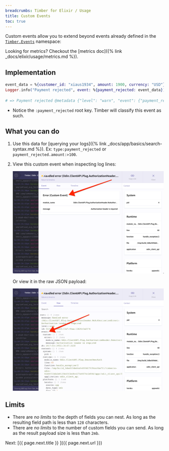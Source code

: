 ```yaml
---
breadcrumbs: Timber for Elixir / Usage
title: Custom Events
toc: true
---
```


Custom events allow you to extend beyond events already defined in
the [`Timber.Events`](https://github.com/timberio/timber-elixir/tree/master/lib/timber/events) namespace:

Looking for metrics? Checkout the [metrics doc]({% link _docs/elixir/usage/metrics.md %}).


## Implementation

```elixir
event_data = %{customer_id: "xiaus1934", amount: 1900, currency: "USD"}
Logger.info("Payment rejected", event: %{payment_rejected: event_data})

# => Payment rejected @metadata {"level": "warn", "event": {"payment_rejected": {"customer_id": "xiaus1934", "amount": 100, "reason": "Card expired"}}, "context": {...}}
```

* Notice the `:payment_rejected` root key. Timber will classify this event as such.


## What you can do

1. Use this data for [querying your logs]({% link _docs/app/basics/search-syntax.md %}). Ex: `type:payment_rejected` or `payment_rejected.amount:>100`.
2. View this custom event when inspecting log lines:

   ![Event panels](/assets/img/docs/event-panel.png)

   Or view it in the raw JSON payload:

   ![Event raw](/assets/img/docs/event-raw.png)


## Limits

* There are *no limits* to the depth of fields you can nest. As long as the resulting field path is less than `128` characters.
* There are *no limits* to the number of custom fields you can send. As long as the result payload size is less than `2mb`.


<div class="next">
  Next: [{{ page.next.title }} <i class="fa fa-arrow-circle-right" aria-hidden="true"></i>]({{ page.next.url }})
</div>